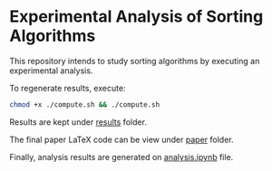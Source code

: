 # Experimental Analysis of Sorting Algorithms

This repository intends to study sorting algorithms by executing an experimental analysis.

To regenerate results, execute:

```bash
chmod +x ./compute.sh && ./compute.sh
```

Results are kept under [results](`./results`) folder.

The final paper LaTeX code can be view under [paper](`./paper`) folder.

Finally, analysis results are generated on [analysis.ipynb](`./analysis.ipynb`) file.

